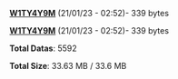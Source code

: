 [**W1TY4Y9M**](/data/W1TY4Y9M.txt) (21/01/23 - 02:52)- 339 bytes

[**W1TY4Y9M**](/data/W1TY4Y9M.txt) (21/01/23 - 02:52)- 339 bytes

**Total Datas**: 5592

**Total Size**: 33.63 MB / 33.6 MB